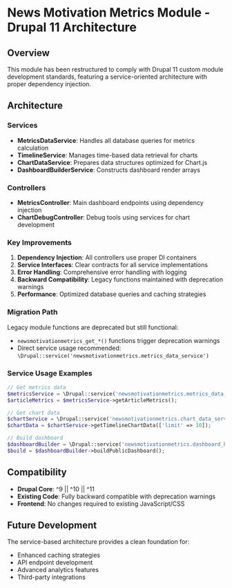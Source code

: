 # News Motivation Metrics Module - Drupal 11 Architecture

## Overview

This module has been restructured to comply with Drupal 11 custom module development standards, featuring a service-oriented architecture with proper dependency injection.

## Architecture

### Services

- **MetricsDataService**: Handles all database queries for metrics calculation
- **TimelineService**: Manages time-based data retrieval for charts
- **ChartDataService**: Prepares data structures optimized for Chart.js
- **DashboardBuilderService**: Constructs dashboard render arrays

### Controllers

- **MetricsController**: Main dashboard endpoints using dependency injection
- **ChartDebugController**: Debug tools using services for chart development

### Key Improvements

1. **Dependency Injection**: All controllers use proper DI containers
2. **Service Interfaces**: Clear contracts for all service implementations
3. **Error Handling**: Comprehensive error handling with logging
4. **Backward Compatibility**: Legacy functions maintained with deprecation warnings
5. **Performance**: Optimized database queries and caching strategies

### Migration Path

Legacy module functions are deprecated but still functional:
- `newsmotivationmetrics_get_*()` functions trigger deprecation warnings
- Direct service usage recommended: `\Drupal::service('newsmotivationmetrics.metrics_data_service')`

### Service Usage Examples

```php
// Get metrics data
$metricsService = \Drupal::service('newsmotivationmetrics.metrics_data_service');
$articleMetrics = $metricsService->getArticleMetrics();

// Get chart data
$chartService = \Drupal::service('newsmotivationmetrics.chart_data_service');
$chartData = $chartService->getTimelineChartData(['limit' => 10]);

// Build dashboard
$dashboardBuilder = \Drupal::service('newsmotivationmetrics.dashboard_builder');
$build = $dashboardBuilder->buildPublicDashboard();
```

## Compatibility

- **Drupal Core**: ^9 || ^10 || ^11
- **Existing Code**: Fully backward compatible with deprecation warnings
- **Frontend**: No changes required to existing JavaScript/CSS

## Future Development

The service-based architecture provides a clean foundation for:
- Enhanced caching strategies
- API endpoint development
- Advanced analytics features
- Third-party integrations
